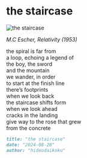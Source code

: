 # the staircase
![the staircase](images/the%20staircase.jpeg)

*M.C Escher, Relativity (1953)*

the spiral is far from<br/>
a loop, echoing a legend of<br/>
the boy, the sword<br/>
and the mountain<br/>
we wander, in order<br/>
to start at the finish line<br/>
there’s footprints<br/> 
when we look back<br/>
the staircase shifts form <br/>
when we look ahead<br/>
cracks in the landing<br/>
give way to the rose that grew<br/>
from the concrete

```markdown
title: "the staircase"
date: "2024-08-28"
author: "hideodaikoku"
```
